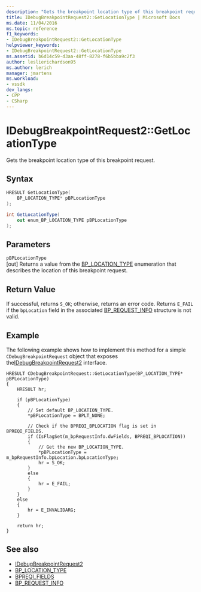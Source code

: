 ```yaml
---
description: "Gets the breakpoint location type of this breakpoint request."
title: IDebugBreakpointRequest2::GetLocationType | Microsoft Docs
ms.date: 11/04/2016
ms.topic: reference
f1_keywords:
- IDebugBreakpointRequest2::GetLocationType
helpviewer_keywords:
- IDebugBreakpointRequest2::GetLocationType
ms.assetid: b6d14c59-d3aa-48ff-8278-f6b5bba9c2f3
author: leslierichardson95
ms.author: lerich
manager: jmartens
ms.workload:
- vssdk
dev_langs:
- CPP
- CSharp
---
```

# IDebugBreakpointRequest2::GetLocationType
Gets the breakpoint location type of this breakpoint request.

## Syntax

```cpp
HRESULT GetLocationType(
    BP_LOCATION_TYPE* pBPLocationType
);
```

```csharp
int GetLocationType(
    out enum_BP_LOCATION_TYPE pBPLocationType
);
```

## Parameters
`pBPLocationType`\
[out] Returns a value from the [BP_LOCATION_TYPE](../../../extensibility/debugger/reference/bp-location-type.md) enumeration that describes the location of this breakpoint request.

## Return Value
If successful, returns `S_OK`; otherwise, returns an error code. Returns `E_FAIL` if the `bpLocation` field in the associated [BP_REQUEST_INFO](../../../extensibility/debugger/reference/bp-request-info.md) structure is not valid.

## Example
The following example shows how to implement this method for a simple `CDebugBreakpointRequest` object that exposes the[IDebugBreakpointRequest2](../../../extensibility/debugger/reference/idebugbreakpointrequest2.md) interface.

```
HRESULT CDebugBreakpointRequest::GetLocationType(BP_LOCATION_TYPE* pBPLocationType)
{
    HRESULT hr;

    if (pBPLocationType)
    {
        // Set default BP_LOCATION_TYPE.
        *pBPLocationType = BPLT_NONE;

        // Check if the BPREQI_BPLOCATION flag is set in BPREQI_FIELDS.
        if (IsFlagSet(m_bpRequestInfo.dwFields, BPREQI_BPLOCATION))
        {
            // Get the new BP_LOCATION_TYPE.
            *pBPLocationType = m_bpRequestInfo.bpLocation.bpLocationType;
            hr = S_OK;
        }
        else
        {
            hr = E_FAIL;
        }
    }
    else
    {
        hr = E_INVALIDARG;
    }

    return hr;
}
```

## See also
- [IDebugBreakpointRequest2](../../../extensibility/debugger/reference/idebugbreakpointrequest2.md)
- [BP_LOCATION_TYPE](../../../extensibility/debugger/reference/bp-location-type.md)
- [BPREQI_FIELDS](../../../extensibility/debugger/reference/bpreqi-fields.md)
- [BP_REQUEST_INFO](../../../extensibility/debugger/reference/bp-request-info.md)
